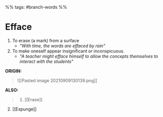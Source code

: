 %% tags: #branch-words %%
# Efface
1. To erase (a mark) from a surface
	- *"With time, the words are effaced by rain"*
2. To make oneself appear insignificant or inconspicuous.
	- *"A teacher might efface himself to allow the concepts themselves to interact with the students"*

**ORIGIN:**
> ![[Pasted image 20210909130139.png]]

**ALSO:**
> 1. [[Erase]]
2. [[Expunge]]